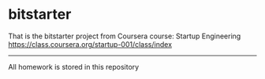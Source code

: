 bitstarter
==========

That is the bitstarter project from Coursera course: Startup Engineering 
https://class.coursera.org/startup-001/class/index

----------

All homework is stored in this repository

